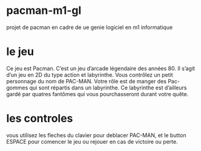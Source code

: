 # pacman-m1-gl
projet de pacman en cadre de ue genie logiciel en m1 informatique
# le jeu 
Ce jeu est Pacman. C’est un jeu d’arcade légendaire des années 80. Il s’agit d’un jeu en 2D du type action et labyrinthe. Vous contrôlez un petit personnage du nom de PAC-MAN. Votre rôle est de manger des Pac-gommes qui sont répartis dans un labyrinthe. Ce labyrinthe est d’ailleurs gardé par quatres fantômes qui vous pourchasseront durant votre quête. 
# les controles 
vous utilisez les fleches du clavier pour deblacer PAC-MAN, et le button ESPACE pour comencer le jeu ou rejouer en cas de victoire ou perte.
